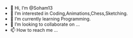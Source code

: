 - 👋 Hi, I’m @Soham13
- 👀 I’m interested in Coding,Animations,Chess,Sketching.
- 🌱 I’m currently learning Programming.
- 💞️ I’m looking to collaborate on ...
- 📫 How to reach me ...

<!---
SohamDey13/SohamDey13 is a ✨ special ✨ repository because its `README.md` (this file) appears on your GitHub profile.
You can click the Preview link to take a look at your changes.
--->
